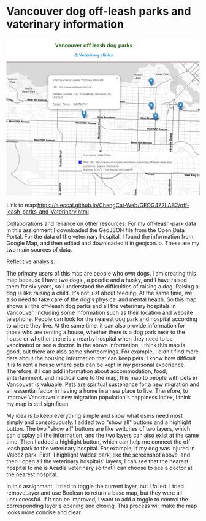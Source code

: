 # Vancouver dog off-leash parks and vaterinary information

![](highlightedPark-WIth-vaterianry.png)

Link to map:https://aleccai.github.io/ChengCai-Web/GEOG472LAB2/off-leash-parks_and_Vaterinary.html

Collaborations and reliance on other resources:
    For my off-leash-park data in this assignment I downloaded the GeoJSON file from the Open Data Portal. For the data of the veterinary hospital, I found the information from Google Map, and then edited and downloaded it in geojson.io. These are my two main sources of data.

Reflective analysis:

   The primary users of this map are people who own dogs.  I am creating this map because I have two dogs , a poodle and a husky, and I have raised them for six years, so I understand the difficulties of raising a dog.  Raising a dog is like raising a child. It's not just about feeding. At the same time, we also need to take care of the dog's physical and mental health.  So this map shows all the off-leash dog parks and all the veterinary hospitals in Vancouver. Including some information such as their location and website telephone.  People can look for the nearest dog park and hospital according to where they live. At the same time, it can also provide information for those who are renting a house, whether there is a dog park near to the house or whether there is a nearby hospital when they need to be vaccinated or see a doctor.  In the above information, I think this map is good, but there are also some shortcomings. For example, I didn't find more data about the housing information that can keep pets. I know how difficult it is to rent a house where pets can be kept in my personal experience. Therefore, if I can add information about accommodation, food, entertainment, and medical care to the map, this map to people with pets in Vancouver is valuable. Pets are spiritual sustenance for a new migration and an essential factor in having a home in a new place to live. Therefore, to improve Vancouver's new migration population's happiness index, I think my map is still significan
   
   My idea is to keep everything simple and show what users need most simply and conspicuously.  I added two "show all" buttons and a highlight button. The two "show all" buttons are like switches of two layers, which can display all the information, and the two layers can also exist at the same time.  Then I added a highlight button, which can help me connect the off-leash park to the veterinary hospital.  For example, if my dog ​​was injured in Valdez park.  First, I highlight Valdez park, like the screenshot above, and then I open all the veterinary hospitals' layers; I can see that the nearest hospital to me is Acadia veterinary so that I can choose to see a doctor at the nearest hospital.
   
   In this assignment, I tried to toggle the current layer, but I failed. I tried removeLayer and use Boolean to return a  base map, but they were all unsuccessful. If it can be improved, I want to add a toggle to control the corresponding layer's opening and closing.  This process will make the map looks more concise and clear.
